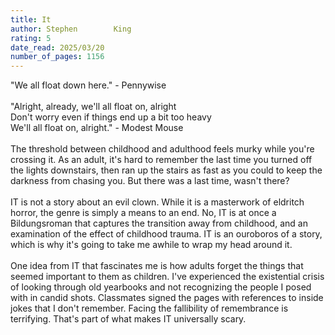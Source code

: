 ```yaml
---
title: It
author: Stephen        King
rating: 5
date_read: 2025/03/20
number_of_pages: 1156
---
```


"We all float down here." - Pennywise <br/><br/>"Alright, already, we'll all float on, alright<br/>Don't worry even if things end up a bit too heavy<br/>We'll all float on, alright." - Modest Mouse<br/><br/>The threshold between childhood and adulthood feels murky while you're crossing it. As an adult, it's hard to remember the last time you turned off the lights downstairs, then ran up the stairs as fast as you could to keep the darkness from chasing you. But there was a last time, wasn't there?<br/><br/>IT is not a story about an evil clown. While it is a masterwork of eldritch horror, the genre is simply a means to an end. No, IT is at once a Bildungsroman that captures the transition away from childhood, and an examination of the effect of childhood trauma. IT is an ouroboros of a story, which is why it's going to take me awhile to wrap my head around it.   <br/><br/>One idea from IT that fascinates me is how adults forget the things that seemed important to them as children. I've experienced the existential crisis of looking through old yearbooks and not recognizing the people I posed with in candid shots. Classmates signed the pages with references to inside jokes that I don't remember. Facing the fallibility of remembrance is terrifying. That's part of what makes IT universally scary. 